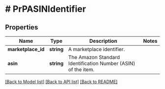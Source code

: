 # # PrPASINIdentifier

## Properties

Name | Type | Description | Notes
------------ | ------------- | ------------- | -------------
**marketplace_id** | **string** | A marketplace identifier. |
**asin** | **string** | The Amazon Standard Identification Number (ASIN) of the item. |

[[Back to Model list]](../../README.md#models) [[Back to API list]](../../README.md#endpoints) [[Back to README]](../../README.md)
